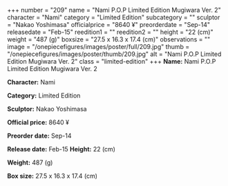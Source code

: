 +++
number = "209"
name = "Nami P.O.P Limited Edition Mugiwara Ver. 2"
character = "Nami"
category = "Limited Edition"
subcategory = ""
sculptor = "Nakao Yoshimasa"
officialprice = "8640 ¥"
preorderdate = "Sep-14"
releasedate = "Feb-15"
reedition1 = ""
reedition2 = ""
height = "22 (cm)"
weight = "487 (g)"
boxsize = "27.5 x 16.3 x 17.4 (cm)"
observations = ""
image = "/onepiecefigures/images/poster/full/209.jpg"
thumb = "/onepiecefigures/images/poster/thumb/209.jpg"
alt = "Nami P.O.P Limited Edition Mugiwara Ver. 2"
class = "limited-edition"
+++
**Name:** Nami P.O.P Limited Edition Mugiwara Ver. 2

**Character:** Nami

**Category:** Limited Edition 

**Sculptor:** Nakao Yoshimasa

**Official price:** 8640 ¥

**Preorder date:** Sep-14

**Release date:** Feb-15
**Height:** 22 (cm)

**Weight:** 487 (g)

**Box size:** 27.5 x 16.3 x 17.4 (cm)

